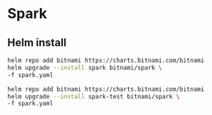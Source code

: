 # Spark

## Helm install

```bash
helm repo add bitnami https://charts.bitnami.com/bitnami
helm upgrade --install spark bitnami/spark \
-f spark.yaml
```

```bash
helm repo add bitnami https://charts.bitnami.com/bitnami
helm upgrade --install spark-test bitnami/spark \
-f spark.yaml
```


